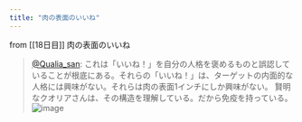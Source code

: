 ```yaml
---
title: "肉の表面のいいね"
---
```


from [[18日目]]
肉の表面のいいね
> [@Qualia_san](https://twitter.com/Qualia_san/status/1591813573449502722?s=20&t=mfVofoDWUkzPUeKdzzz09A): これは「いいね！」を自分の人格を褒めるものと誤認していることが根底にある。それらの「いいね！」は、ターゲットの内面的な人格には興味がない。それらは肉の表面1インチにしか興味がない。
> 賢明なクオリアさんは、その構造を理解している。だから免疫を持っている。
> ![image](https://pbs.twimg.com/media/FhdB_v9VsAAm6UG.png)

